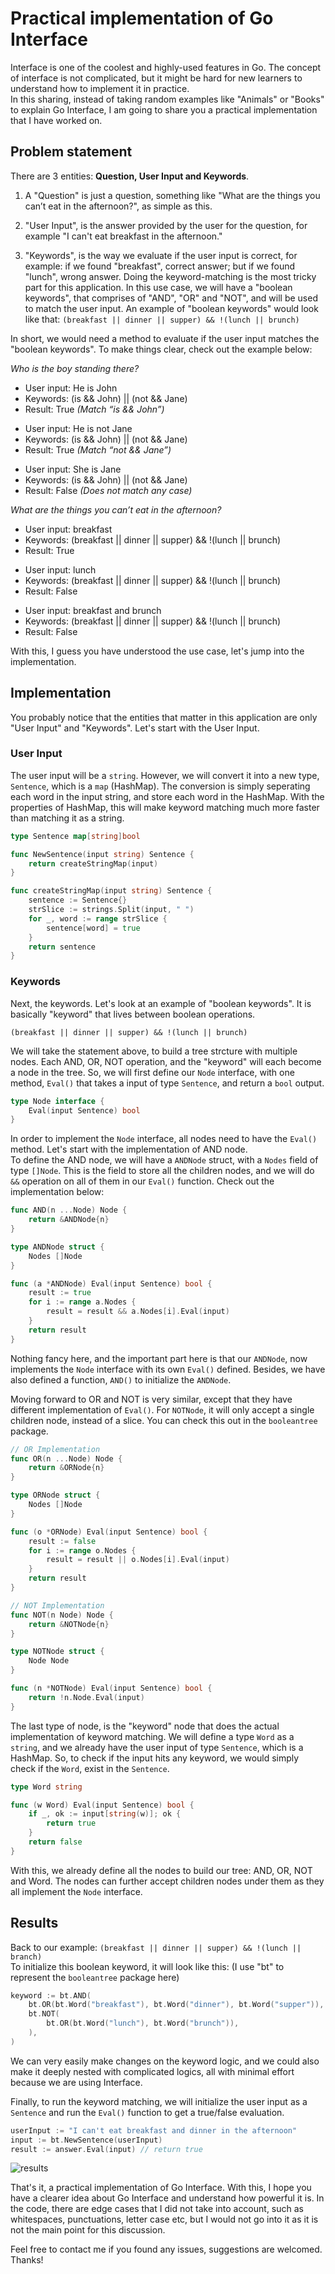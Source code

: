 # Practical implementation of Go Interface

Interface is one of the coolest and highly-used features in Go. The concept of interface is not complicated, but it might be hard for new learners to understand how to implement it in practice.<br>
In this sharing, instead of taking random examples like "Animals" or "Books" to explain Go Interface, I am going to share you a practical implementation that I have worked on.

## Problem statement

There are 3 entities: **Question, User Input and Keywords**.

1. A "Question" is just a question, something like "What are the things you can’t eat in the afternoon?", as simple as this.

2. "User Input", is the answer provided by the user for the question, for example "I can't eat breakfast in the afternoon."

3. "Keywords", is the way we evaluate if the user input is correct, for example: if we found "breakfast", correct answer; but if we found "lunch", wrong answer. Doing the keyword-matching is the most tricky part for this application. In this use case, we will have a "boolean keywords", that comprises of "AND", "OR" and "NOT", and will be used to match the user input. An example of "boolean keywords" would look like that: ```(breakfast || dinner || supper) && !(lunch || brunch)```

In short, we would need a method to evaluate if the user input matches the "boolean keywords". To make things clear, check out the example below:

*Who is the boy standing there?*

- User input: He is John
- Keywords: (is && John) || (not && Jane)
- Result: True *(Match “is && John”)*

+ User input: He is not Jane
+ Keywords: (is && John) || (not && Jane)
+ Result: True *(Match “not && Jane”)*

- User input: She is Jane
- Keywords: (is && John) || (not && Jane)
- Result: False *(Does not match any case)*


*What are the things you can’t eat in the afternoon?*

- User input: breakfast
- Keywords: (breakfast || dinner || supper) && !(lunch || brunch)
- Result: True
  
+ User input: lunch
+ Keywords: (breakfast || dinner || supper) && !(lunch || brunch)
+ Result: False

- User input: breakfast and brunch
- Keywords: (breakfast || dinner || supper) && !(lunch || brunch)
- Result: False

With this, I guess you have understood the use case, let's jump into the implementation.

## Implementation
You probably notice that the entities that matter in this application are only "User Input" and "Keywords". Let's start with the User Input.

### User Input
The user input will be a ```string```. However, we will convert it into a new type, ```Sentence```, which is a ```map``` (HashMap). The conversion is simply seperating each word in the input string, and store each word in the HashMap.
With the properties of HashMap, this will make keyword matching much more faster than matching it as a string.
```go
type Sentence map[string]bool

func NewSentence(input string) Sentence {
	return createStringMap(input)
}

func createStringMap(input string) Sentence {
	sentence := Sentence{}
	strSlice := strings.Split(input, " ")
	for _, word := range strSlice {
		sentence[word] = true
	}
	return sentence
}
```

### Keywords
Next, the keywords. Let's look at an example of "boolean keywords". It is basically "keyword" that lives between boolean operations. 
```
(breakfast || dinner || supper) && !(lunch || brunch)
```
We will take the statement above, to build a tree strcture with multiple nodes. Each AND, OR, NOT operation, and the "keyword" will each become a node in the tree. So, we will first define our ```Node``` interface, with one method, ```Eval()``` that takes a input of type ```Sentence```, and return a ```bool``` output. 
```go
type Node interface {
	Eval(input Sentence) bool
}
```
In order to implement the ```Node``` interface, all nodes need to have the ```Eval()``` method. Let's start with the implementation of AND node.
<br>
To define the AND node, we will have a ```ANDNode``` struct, with a ```Nodes``` field of type ```[]Node```. This is the field to store all the children nodes, and we will do ```&&``` operation on all of them in our ```Eval()``` function. Check out the implementation below:
```go
func AND(n ...Node) Node {
	return &ANDNode{n}
}

type ANDNode struct {
	Nodes []Node
}

func (a *ANDNode) Eval(input Sentence) bool {
	result := true
	for i := range a.Nodes {
		result = result && a.Nodes[i].Eval(input)
	}
	return result
}
```
Nothing fancy here, and the important part here is that our ```ANDNode```, now implements the ```Node``` interface with its own ```Eval()``` defined. Besides, we have also defined a function, ```AND()``` to initialize the ```ANDNode```. 

Moving forward to OR and NOT is very similar, except that they have different implementation of ```Eval()```. For ```NOTNode```, it will only accept a single children node, instead of a slice. You can check this out in the ```booleantree``` package.
```go
// OR Implementation
func OR(n ...Node) Node {
	return &ORNode{n}
}

type ORNode struct {
	Nodes []Node
}

func (o *ORNode) Eval(input Sentence) bool {
	result := false
	for i := range o.Nodes {
		result = result || o.Nodes[i].Eval(input)
	}
	return result
}

// NOT Implementation
func NOT(n Node) Node {
	return &NOTNode{n}
}

type NOTNode struct {
	Node Node
}

func (n *NOTNode) Eval(input Sentence) bool {
	return !n.Node.Eval(input)
}
```

The last type of node, is the "keyword" node that does the actual implementation of keyword matching. We will define a type ```Word``` as a ```string```, and we already have the user input of type ```Sentence```, which is a HashMap. So, to check if the input hits any keyword, we would simply check if the ```Word```, exist in the ```Sentence```.

```go
type Word string

func (w Word) Eval(input Sentence) bool {
	if _, ok := input[string(w)]; ok {
		return true
	}
	return false
}
```
With this, we already define all the nodes to build our tree: AND, OR, NOT and Word. The nodes can further accept children nodes under them as they all implement the ```Node``` interface.

## Results

Back to our example: ```(breakfast || dinner || supper) && !(lunch || branch)```<br>
To initialize this boolean keyword, it will look like this: (I use "bt" to represent the ```booleantree``` package here)
```go
keyword := bt.AND(
    bt.OR(bt.Word("breakfast"), bt.Word("dinner"), bt.Word("supper")),
    bt.NOT(
        bt.OR(bt.Word("lunch"), bt.Word("brunch")),
    ),
)
```
We can very easily make changes on the keyword logic, and we could also make it deeply nested with complicated logics, all with minimal effort because we are using Interface. 


Finally, to run the keyword matching, we will initialize the user input as a ```Sentence``` and run the ```Eval()``` function to get a true/false evaluation.
```go
userInput := "I can't eat breakfast and dinner in the afternoon"
input := bt.NewSentence(userInput)
result := answer.Eval(input) // return true
```
![results](results.jpg)

That's it, a practical implementation of Go Interface. With this, I hope you have a clearer idea about Go Interface and understand how powerful it is. In the code, there are edge cases that I did not take into account, such as whitespaces, punctuations, letter case etc, but I would not go into it as it is not the main point for this discussion.
<br>

Feel free to contact me if you found any issues, suggestions are welcomed. Thanks!
